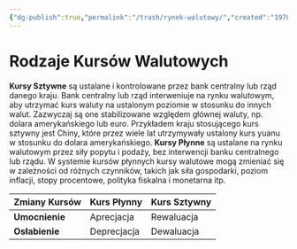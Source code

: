 ```yaml
---
{"dg-publish":true,"permalink":"/trash/rynek-walutowy/","created":"1970-01-01T01:00:00.000+01:00","updated":"2025-06-16T12:34:39.228+02:00"}
---
```



# Rodzaje Kursów Walutowych
**Kursy Sztywne**
	są ustalane i kontrolowane przez bank centralny lub rząd danego kraju. Bank centralny lub rząd interweniuje na rynku walutowym, aby utrzymać kurs waluty na ustalonym poziomie w stosunku do innych walut. Zazwyczaj są one stabilizowane względem głównej waluty, np. dolara amerykańskiego lub euro. Przykładem kraju stosującego kurs sztywny jest Chiny, które przez wiele lat utrzymywały ustalony kurs yuanu w stosunku do dolara amerykańskiego.
**Kursy Płynne**
	są ustalane na rynku walutowym przez siły popytu i podaży, bez interwencji banku centralnego lub rządu. W systemie kursów płynnych kursy walutowe mogą zmieniać się w zależności od różnych czynników, takich jak siła gospodarki, poziom inflacji, stopy procentowe, polityka fiskalna i monetarna itp.

| Zmiany Kursów  | Kurs Płynny | Kurs Sztywny |
| -------------- | ----------- | ------------ |
| **Umocnienie** | Aprecjacja  | Rewaluacja   |
| **Osłabienie** | Deprecjacja | Dewaluacja   |
